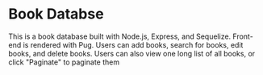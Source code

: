 # Book Databse  

This is a book database built with Node.js, Express, and Sequelize.  Front-end is rendered with Pug.  Users can add books, search for books, edit books, and delete books.  Users can also view one long list of all books, or click "Paginate" to paginate them
